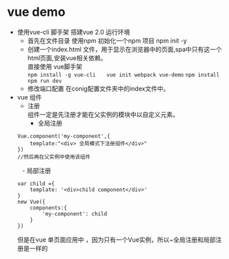 # vue demo 

- 使用vue-cli 脚手架 搭建vue 2.0 运行环境
    - 首先在文件目录 使用npm 初始化一个npm 项目
    npm init -y 
    - 创建一个index.html 文件，用于显示在浏览器中的页面,spa中只有这一个html页面,安装vue相关依赖。  
    直接使用 vue脚手架  
    `npm install -g vue-cli   `
    ` vue init webpack vue-demo `
    ` npm install `
    ` npm run dev`  
    - 修改端口配置  在conig配置文件夹中的index文件中。
- vue 组件 
    - 注册  
    组件一定是先注册才能在父实例的模块中以自定义元素。  
        - 全局注册  
    ```
    Vue.component('my-component',{
        template:"<div> 全局模式下注册组件</div>"
    })
    //然后再在父实例中使用该组件
    ```
    ` ` 
        - 局部注册
    ```
    var child ={
        template: '<div>child component</div>'
    }
    new Vue({
        components:{
            'my-component': child
        }
    })
    ```  
    但是在vue 单页面应用中 ，因为只有一个Vue实例，所以~全局注册和局部注册是一样的